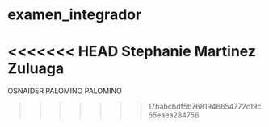 # examen_integrador

<<<<<<< HEAD
Stephanie Martinez Zuluaga
=======

OSNAIDER PALOMINO PALOMINO
>>>>>>> 17babcbdf5b7681946654772c19c65eaea284756

